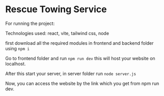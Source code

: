 <h1>Rescue Towing Service</h1>

For running the project:

Technologies used: react, vite, tailwind css, node

first download all the required modules in frontend and backend folder using `npm i`

Go to frontend folder and run `npm run dev` this will host your website on localhost.

After this start your server, in server folder run `node server.js`

Now, you can access the website by the link which you get from npm run dev. 
